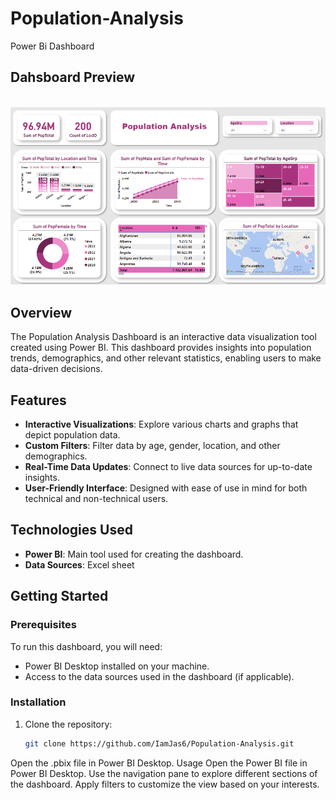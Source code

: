 # Population-Analysis
Power Bi Dashboard

## Dahsboard Preview
<br>
<img src="Dashboard Image.png">

## Overview
The Population Analysis Dashboard is an interactive data visualization tool created using Power BI. This dashboard provides insights into population trends, demographics, and other relevant statistics, enabling users to make data-driven decisions.

## Features
- **Interactive Visualizations**: Explore various charts and graphs that depict population data.
- **Custom Filters**: Filter data by age, gender, location, and other demographics.
- **Real-Time Data Updates**: Connect to live data sources for up-to-date insights.
- **User-Friendly Interface**: Designed with ease of use in mind for both technical and non-technical users.

## Technologies Used
- **Power BI**: Main tool used for creating the dashboard.
- **Data Sources**: Excel sheet


## Getting Started

### Prerequisites
To run this dashboard, you will need:
- Power BI Desktop installed on your machine.
- Access to the data sources used in the dashboard (if applicable).

### Installation
1. Clone the repository:
   ```bash
   git clone https://github.com/IamJas6/Population-Analysis.git

Open the .pbix file in Power BI Desktop.
Usage
Open the Power BI file in Power BI Desktop.
Use the navigation pane to explore different sections of the dashboard.
Apply filters to customize the view based on your interests.
